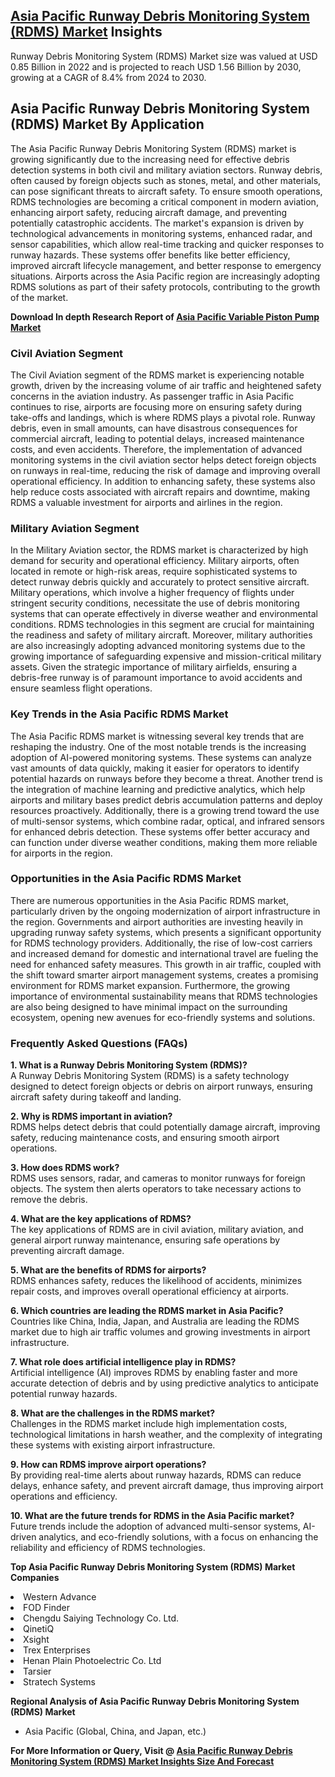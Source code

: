 <h2><a href="https://www.verifiedmarketreports.com/download-sample/?rid=39424&amp;utm_source=Github-Feb&amp;utm_medium=219" target="_blank">Asia Pacific Runway Debris Monitoring System (RDMS) Market</a> Insights</h2><p>Runway Debris Monitoring System (RDMS) Market size was valued at USD 0.85 Billion in 2022 and is projected to reach USD 1.56 Billion by 2030, growing at a CAGR of 8.4% from 2024 to 2030.</p><p><h2>Asia Pacific Runway Debris Monitoring System (RDMS) Market By Application</h2> <p>The Asia Pacific Runway Debris Monitoring System (RDMS) market is growing significantly due to the increasing need for effective debris detection systems in both civil and military aviation sectors. Runway debris, often caused by foreign objects such as stones, metal, and other materials, can pose significant threats to aircraft safety. To ensure smooth operations, RDMS technologies are becoming a critical component in modern aviation, enhancing airport safety, reducing aircraft damage, and preventing potentially catastrophic accidents. The market's expansion is driven by technological advancements in monitoring systems, enhanced radar, and sensor capabilities, which allow real-time tracking and quicker responses to runway hazards. These systems offer benefits like better efficiency, improved aircraft lifecycle management, and better response to emergency situations. Airports across the Asia Pacific region are increasingly adopting RDMS solutions as part of their safety protocols, contributing to the growth of the market. <p><strong>Download In depth Research Report of <a href="https://www.verifiedmarketreports.com/download-sample/?rid=236118&amp;utm_source=Pulse-Dec&amp;utm_medium=219" target="_blank">Asia Pacific Variable Piston Pump Market</a></strong></p> </p> <h3>Civil Aviation Segment</h3> <p>The Civil Aviation segment of the RDMS market is experiencing notable growth, driven by the increasing volume of air traffic and heightened safety concerns in the aviation industry. As passenger traffic in Asia Pacific continues to rise, airports are focusing more on ensuring safety during take-offs and landings, which is where RDMS plays a pivotal role. Runway debris, even in small amounts, can have disastrous consequences for commercial aircraft, leading to potential delays, increased maintenance costs, and even accidents. Therefore, the implementation of advanced monitoring systems in the civil aviation sector helps detect foreign objects on runways in real-time, reducing the risk of damage and improving overall operational efficiency. In addition to enhancing safety, these systems also help reduce costs associated with aircraft repairs and downtime, making RDMS a valuable investment for airports and airlines in the region. </p> <h3>Military Aviation Segment</h3> <p>In the Military Aviation sector, the RDMS market is characterized by high demand for security and operational efficiency. Military airports, often located in remote or high-risk areas, require sophisticated systems to detect runway debris quickly and accurately to protect sensitive aircraft. Military operations, which involve a higher frequency of flights under stringent security conditions, necessitate the use of debris monitoring systems that can operate effectively in diverse weather and environmental conditions. RDMS technologies in this segment are crucial for maintaining the readiness and safety of military aircraft. Moreover, military authorities are also increasingly adopting advanced monitoring systems due to the growing importance of safeguarding expensive and mission-critical military assets. Given the strategic importance of military airfields, ensuring a debris-free runway is of paramount importance to avoid accidents and ensure seamless flight operations. </p> <h3>Key Trends in the Asia Pacific RDMS Market</h3> <p>The Asia Pacific RDMS market is witnessing several key trends that are reshaping the industry. One of the most notable trends is the increasing adoption of AI-powered monitoring systems. These systems can analyze vast amounts of data quickly, making it easier for operators to identify potential hazards on runways before they become a threat. Another trend is the integration of machine learning and predictive analytics, which help airports and military bases predict debris accumulation patterns and deploy resources proactively. Additionally, there is a growing trend toward the use of multi-sensor systems, which combine radar, optical, and infrared sensors for enhanced debris detection. These systems offer better accuracy and can function under diverse weather conditions, making them more reliable for airports in the region. </p> <h3>Opportunities in the Asia Pacific RDMS Market</h3> <p>There are numerous opportunities in the Asia Pacific RDMS market, particularly driven by the ongoing modernization of airport infrastructure in the region. Governments and airport authorities are investing heavily in upgrading runway safety systems, which presents a significant opportunity for RDMS technology providers. Additionally, the rise of low-cost carriers and increased demand for domestic and international travel are fueling the need for enhanced safety measures. This growth in air traffic, coupled with the shift toward smarter airport management systems, creates a promising environment for RDMS market expansion. Furthermore, the growing importance of environmental sustainability means that RDMS technologies are also being designed to have minimal impact on the surrounding ecosystem, opening new avenues for eco-friendly systems and solutions. </p> <h3>Frequently Asked Questions (FAQs)</h3> <p><strong>1. What is a Runway Debris Monitoring System (RDMS)?</strong><br> A Runway Debris Monitoring System (RDMS) is a safety technology designed to detect foreign objects or debris on airport runways, ensuring aircraft safety during takeoff and landing.</p> <p><strong>2. Why is RDMS important in aviation?</strong><br> RDMS helps detect debris that could potentially damage aircraft, improving safety, reducing maintenance costs, and ensuring smooth airport operations.</p> <p><strong>3. How does RDMS work?</strong><br> RDMS uses sensors, radar, and cameras to monitor runways for foreign objects. The system then alerts operators to take necessary actions to remove the debris.</p> <p><strong>4. What are the key applications of RDMS?</strong><br> The key applications of RDMS are in civil aviation, military aviation, and general airport runway maintenance, ensuring safe operations by preventing aircraft damage.</p> <p><strong>5. What are the benefits of RDMS for airports?</strong><br> RDMS enhances safety, reduces the likelihood of accidents, minimizes repair costs, and improves overall operational efficiency at airports.</p> <p><strong>6. Which countries are leading the RDMS market in Asia Pacific?</strong><br> Countries like China, India, Japan, and Australia are leading the RDMS market due to high air traffic volumes and growing investments in airport infrastructure.</p> <p><strong>7. What role does artificial intelligence play in RDMS?</strong><br> Artificial intelligence (AI) improves RDMS by enabling faster and more accurate detection of debris and by using predictive analytics to anticipate potential runway hazards.</p> <p><strong>8. What are the challenges in the RDMS market?</strong><br> Challenges in the RDMS market include high implementation costs, technological limitations in harsh weather, and the complexity of integrating these systems with existing airport infrastructure.</p> <p><strong>9. How can RDMS improve airport operations?</strong><br> By providing real-time alerts about runway hazards, RDMS can reduce delays, enhance safety, and prevent aircraft damage, thus improving airport operations and efficiency.</p> <p><strong>10. What are the future trends for RDMS in the Asia Pacific market?</strong><br> Future trends include the adoption of advanced multi-sensor systems, AI-driven analytics, and eco-friendly solutions, with a focus on enhancing the reliability and efficiency of RDMS technologies.</p> </p><p><strong>Top Asia Pacific Runway Debris Monitoring System (RDMS) Market Companies</strong></p><div data-test-id=""><p><li>Western Advance</li><li> FOD Finder</li><li> Chengdu Saiying Technology Co. Ltd.</li><li> QinetiQ</li><li> Xsight</li><li> Trex Enterprises</li><li> Henan Plain Photoelectric Co. Ltd</li><li> Tarsier</li><li> Stratech Systems</li></p><div><strong>Regional Analysis of&nbsp;Asia Pacific Runway Debris Monitoring System (RDMS) Market</strong></div><ul><li dir="ltr"><p dir="ltr">Asia Pacific (Global, China, and Japan, etc.)</p></li></ul><p><strong>For More Information or Query, Visit @&nbsp;</strong><strong><a href="https://www.verifiedmarketreports.com/product/global-runway-debris-monitoring-system-rdms-market-2019-by-company-regions-type-and-application-forecast-to-2024/?utm_source=Github-Feb&amp;utm_medium=219" target="_blank">Asia Pacific Runway Debris Monitoring System (RDMS) Market Insights Size And Forecast</a></strong></p></div><h2>&nbsp;</h2><div data-test-id="">&nbsp;</div>
